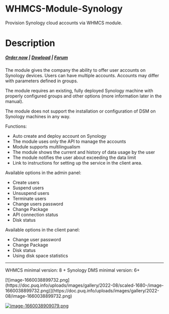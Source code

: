 # WHMCS-Module-Synology
Provision Synology cloud accounts via WHMCS module.
# Description

#####  [Order now](https://panel.puqcloud.com/index.php?rp=/store/whmcs-module-synology) | [Dowload](https://download.puqcloud.com/WHMCS/servers/PUQ_WHMCS-Synology/) | [Forum](https://forum.puqcloud.com/viewforum.php?f=6)

The module gives the company the ability to offer user accounts on Synology devices. Users can have multiple accounts. Accounts may differ with parameters defined in groups.

<p class="callout info">The module requires an existing, fully deployed Synology machine with properly configured groups and other options (more information later in the manual).</p>

<p class="callout info">The module does not support the installation or configuration of DSM on Synology machines in any way.</p>

Functions:

- Auto create and deploy account on Synology
- The module uses only the API to manage the accounts
- Module supports multilingualism
- The module shows the current and history of data usage by the user
- The module notifies the user about exceeding the data limit
- Link to instructions for setting up the service in the client area.

Available options in the admin panel:

- Create users
- Suspend users
- Unsuspend users
- Terminate users
- Change users password
- Change Package
- API connection status
- Disk status

Available options in the client panel:

- Change user password
- Change Package
- Disk status
- Using disk space statistics


- - - - - -

<p class="callout warning">WHMCS minimal version: 8 +  
Synology DMS minimal version: 6+</p>

<div id="bkmrk--0"></div><div id="bkmrk--1"></div>[![image-1660038899732.png](https://doc.puq.info/uploads/images/gallery/2022-08/scaled-1680-/image-1660038899732.png)](https://doc.puq.info/uploads/images/gallery/2022-08/image-1660038899732.png)

[![image-1660038909079.png](https://doc.puq.info/uploads/images/gallery/2022-08/scaled-1680-/image-1660038909079.png)](https://doc.puq.info/uploads/images/gallery/2022-08/image-1660038909079.png)
